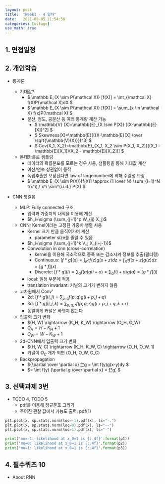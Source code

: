 ```yaml
---
layout: post
title:  "Week1 - 4 일차"
date:   2021-08-05 21:54:56
categories: [ustage]
use_math: true
---
```


## 1. 면접일정

## 2. 개인학습
 * 통계론
    * 기대값?     
        * $ \mathbb E_{X \sim P(\mathcal X)} [f(X)] = \int_{\mathcal X} f(X)P(\mathcal X)dX $
        * $ \mathbb E_{X \sim P(\mathcal X)} [f(X)] = \sum_{x \in \mathcal X} f(x)P(\mathcal X) $
        * 분산, 첨도, 공분산 등 여러 통계량 계산 가능
            * $ \mathbb{V} (X)=\mathbb{E}_{X \sim P(X)} [(X-\mathbb{E}[X])^2] $
            * $ Skewness(X)=\mathbb{E}[({X-\mathbb{E}[X] \over \sqrt{\mathbb{V}(X)}})^3] $
            * $ Cov(X_1, X_2)=\mathbb{E}_{X_1, X_2 \sim P(X_1, X_2)}[(X_1 - \mathbb{E}[X_1])(X_2 - \mathbb{E}[X_2])] $
    * 몬테카를로 샘플링
        * 데이터의 확률분포를 모르는 경우 사용, 샘플링을 통해 기대값 계산
        * 이산/연속 상관없이 동작
        * 독립추출만 보장된다면 law of largenumber에 의해 수렴성 보장
        * $ \mathbb E_{X \sim P(X)}[f(X)] \approx {1 \over N} \sum_{i=1}^N f(x^i),\ x^i \sim^{i.i.d.} P(X) $

 * CNN 첫걸음
    * MLP: Fully connected 구조
		* 입력과 가중치의 내적을 이용해 계산
		* $h_i=\sigma (\sum_{j=1}^p W_{ij} X_j)$
	* CNN: Kernel이라는 고정된 가중치 행렬 사용
		* Kernel 크기 만큼 움직여가며 계산
			* parameter size를 줄일 수 있음
		* $h_i=\sigma (\sum_{j=1}^k V_j X_{i+j-1})$
		* Convolution in cnn (cross-correlation)
			* kernel을 이용해 국소적으로 증폭 또는 감소시켜 정보를 추출(필터링)
			* Continuous: $[f*g] (x) = \int_{R^d} f(z) g(x+z)dz = \int_{R^d} f(x+z) g(z)dz = [g*f](x)$			
			* Discrete: $[f*g] (i) = \sum_a f(a)g(i+a) = \sum_a f(i+a)g(a) = [g*f] (i)$
		* local: 일정 부분에 적용
		* translation invariant: 커널의 크기가 변하지 않음
	* 고차원에서 Conv'
		* 2d: $[f*g] (i,j) = \sum_{p,q} f(p,q)g(i+p,j+q)$
		* 3d: $[f*g] (i,j,k) = \sum_{p,q,r} f(p,q,r)g(i+p,j+q,k+r)$
		* 동일하게 커널은 바뀌지 않는다
	* 입출력 크기 변화
		* $(H, W) \rightarrow (K_H, K_W) \rightarrow (O_H, O_W)
		* $O_H = H - K_H + 1$
		* $O_W = W - K_W + 1$
	* 2d-CNN에서 입출력 크기 변화
		* $(H, W, C) \rightarrow (K_H, K_W, C) \rightarrow (O_H, O_W, 1)
		* 커널이 $O_C$ 개가 되면 (O_H, O_W, O_C)
	* Backpropagation
		* ${\partial \over \partial x} [f*g](x) = \int f(y)g(x-y)dy $
		* $= \int f(y) {\partial g \over \partial x} = [f*g'](x) $ 

## 3. 선택과제 3번

 * TODO 4, TODO 5
    * pdf를 이용해 정규분포 그리기
    * 주어진 관찰 값에서 가능도 출력, pdf(1)

 ```python
 plt.plot(x, sp.stats.norm(loc=-1).pdf(x), ls="-.")
 plt.plot(x, sp.stats.norm(loc=0).pdf(x), ls="--")
 plt.plot(x, sp.stats.norm(loc=1).pdf(x), ls="-")

 print('mu=-1: likelihood at x_0=1 is {:.4f}'.format(p1))
 print('mu=0: likelihood at x_0=1 is {:.4f}'.format(p2))
 print('mu=1: likelihood at x_0=1 is {:.4f}'.format(p3))
 ```

 ## 4. 필수퀴즈 10
 * About RNN
